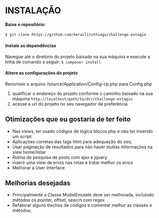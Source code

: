 # INSTALAÇÃO
#### Baixe o repositório: 
```$ git clone https://github.com/heraclitothiago/challenge-estagio```
#### Instale as dependências
Navegue até o diretório do projeto baixado na sua máquina e execute a linha de comando a seguir:
```$ composer install```
#### Altere as configurações do projeto
Renomeie o arquivo /source/Application/Config-cp.php para Config.php
1. qualificar o endereço do projeto conforme o caminho baixado na sua máquina
```http://localhost/path/to/dir/challenge-estagio```
2. acesse a url do projeto no seu navegador de preferência

## Otimizações que eu gostaria de ter feito
- Nas views, ter usado códigos de lógica blocos php e não ter inserido um script <?php ... ?>
- Aplicações corretas das tags html para adequação do seo;
- Usar paginação de resultados para não haver muitas informações na view home/listar
- Rotina de pesquisa de posts com ajax e jquery
- inserir uma view de erros nas rotas e tratar melhor os erros
- Melhorar a User Interface

## Melhorias desejadas
- Principalmente a Classe ModelEmulate deve ser melhorada, incluindo métodos os pointer, offset, search com regex
- Refatorar alguns trechos de códigos e comentar melhor as classes e métodos;

